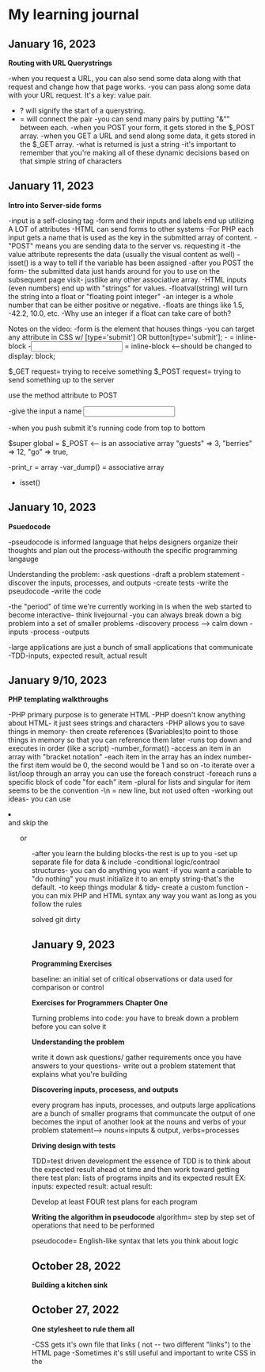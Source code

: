 # My learning journal

## January 16, 2023 

**Routing with URL Querystrings**

-when you request a URL, you can also send some data along with that request and change how that page works. 
-you can pass along some data with your URL request. It's a key: value pair. 
- ? will signify the start of a querystring. 
- = will connect the pair 
-you can send many pairs by putting "&"" between each. 
-when you POST your form, it gets stored in the $_POST array. 
-when you GET a URL and send along some data, it gets stored in the $_GET array. 
-what is returned is just a string
-it's important to remember that you're making all of these dynamic decisions based on that simple string of characters 


## January 11, 2023

**Intro into Server-side forms** 

-input is a self-closing tag 
-form and their inputs and labels end up utilizing A LOT of attributes
-HTML can send forms to other systems
-For PHP each input gets a name that is used as the key in the submitted array of content. 
-"POST" means you are sending data to the server vs. requesting it 
-the value attribute represents the data (usually the visual content as well)
-isset() is a way to tell if the variable has been assigned
-after you POST the form- the submitted data just hands around for you to use on the subsequent page visit- justlike any other associative array. 
-HTML inputs (even numbers) end up with "strings" for values. 
-floatval(string) will turn the string into a float or "floating point integer"
-an integer is a whole number that can be either positive or negative. 
-floats are things like 1.5, -42.2, 10.0, etc. 
-Why use an integer if a float can take care of both? 

Notes on the video: 
-form is the element that houses things 
-you can target any attribute in CSS w/ 
	[type='submit'] OR button[type='submit'];
-<label> = inline-block
-<input> = inline-block <--should be changed to display: block; 

$_GET request= trying to receive something 
$_POST request= trying to send something up to the server

use the method attribute to POST

-give the input a name 
<input type='number' name='berries'>

-when you push submit it's running code from top to bottom 

$super global = $_POST <-- is an associative array 
							"guests" => 3, 
							"berries" => 12, 
							"go" => true, 

-print_r = array 
-var_dump() = associative array 
- isset()							

## January 10, 2023

**Psuedocode** 

-pseudocode is informed language that helps designers organize their thoughts and plan out the process-withouth the specific programming langauge 

Understanding the problem: 
-ask questions 
-draft a problem statement 
-discover the inputs, processes, and outputs 
-create tests
-write the pseudocode
-write the code

-the "period" of time we're currently working in is when the web started to become interactive- think livejournal 
-you can always break down a big problem into a set of smaller problems 
-discovery process --> calm down 
	-inputs
	-process
	-outputs

-large applications are just a bunch of small applications that communicate
-TDD-inputs, expected result, actual result 

## January 9/10, 2023

**PHP templating walkthroughs** 

-PHP primary purpose is to generate HTML 
-PHP doesn't know anything about HTML- it just sees strings and characters 
-PHP allows you to save things in memory- then create references ($variables)to point to those things in memory so that you can reference them later 
-runs top down and executes in order (like a script)
-number_format() 
-access an item in an array with "bracket notation" 
-each item in the array has an index number-the first item would be 0, the second would be 1 and so on 
-to iterate over a list/loop through an array you can use the foreach construct 
-foreach runs a specific block of code "for each" item 
-plural for lists and singular for item seems to be the convention 
-\n = new line, but not used often 
-working out ideas- you can use <li></li> and skip the <ul> or <ol>
-after you learn the bulding blocks-the rest is up to you 
-set up separate file for data & include 
-conditional logic/contraol structures- you can do anything you want 
-if you want a cariable to "do nothing" you must initialize it to an empty string-that's the default. 
-to keep things modular & tidy- create a custom function 
-you can mix PHP and HTML syntax any way you want as long as you follow the rules


solved git dirty 

## January 9, 2023

**Programming Exercises** 

baseline: an initial set of critical observations or data used for comparison or control

**Exercises for Programmers Chapter One** 

Turning problems into code: you have to break down a problem before you can solve it 

**Understanding the problem**

write it down 
ask questions/ gather requirements
once you have answers to your questions- write out a problem statement that explains what you're building 

**Discovering inputs, procesess, and outputs**

every program has inputs, processes, and outputs 
large applications are a bunch of smaller programs that communcate 
the output of one becomes the input of another 
look at the nouns and verbs of your problem statement--> nouns=inputs & output, verbs=processes

**Driving design with tests** 

TDD=test driven development 
the essence of TDD is to think about the expected result ahead ot time and then work toward getting there 
test plan: lists of programs inpits and its expected result 
EX: 
inputs: 
expected result: 
actual result: 

Develop at least FOUR test plans for each program 

**Writing the algorithm in pseudocode** 
algorithm= step by step set of operations that need to be performed 

pseudocode= English-like syntax that lets you think about logic 




## October 28, 2022

**Building a kitchen sink**



## October 27, 2022

**One stylesheet to rule them all**

-CSS gets it's own file that links (<link> not <a> -- two different 
"links") to the HTML page
-Sometimes it's still useful and important to write CSS in the <style> 
element. 
-how to "link" -- <link rel="stylesheet" href="style.css"> 
-rel=relationship
-href=hypertext reference (URL)

## October 26, 2022

**Big Picture Layout Concerns**

-start thinking about the areas of the page as mini websites
-Some better elements to consider: 
   -section -- since the page is usually made up of sections
   -div --generic division of content-- think of it as being used for 
	  grounding things, but purely for visual layout purposes.  
   -inner-column or< div class="inner-column"> --inner-column puts a 
    restraint on content so that it doesn't span the entire page  

## October 25, 2022 

**Code completion, IntelliSense, and Emmet**

-learned that sublime and other text editors can try to complete what 
you're writing and that it can be super helpful once you are proficient 
-for now I turned all of those features off to practice as much as 
possible and to force myself to remember things 

**Milestone CSS Selector videos**

-cmd + / = comment out
cmd+] = indent whole line of code
-ch (characters) as a width unit 
-body= first css rule/biggest scope
-the more specific the rule is-that's the style that will be applied with 
a higher precedence

CSS Rule 
something <--selector {
	something <--property: something <--value; 
	} <--this whole thing is the "style declaration" 

reset/setup 
body

img {
  display: block; 
  width: 100%; 
  height: auto; 
  } <--this is telling the image to fill its space 

* {} <-- universal selector 

-you can't put display block inside of inline elements 
-custom elements are inline by default and need a specific display type 
-inherit=inherits parent's style ex: color: inherit; 
-you can make a list of decendant combinators 
--pause here & will resume on another day-- 



## October 24, 2022

**Uncle Bill's site**

-downloaded the sip app for color 
-learned about background-image: linear-gradient and its properties 
-border-radius: 10px rounds corners 
-the weekend's  goal was to mark up a picture of a website and recreate it
-today we watched a solution of how to recreate the site and were given 
instructions on how it needed to be amended 
-things I learned after watching the solution: 
	-should have used vw for  measurement on h1 so that it wouldn't be 
	too big
	-remember to use CSS clamp 
	 




## October 22, 2022

**Semantic markup and CSS Classes**

-div=generic divider
-id=unique identifier 
-class=a way to put another descriptor onto an element 
-padding is part of the element
-margin is the sapce around/between the element(s)
-when you float-it takes it out of the standard document flow-the way to 
fix this is to use {box-sizing: border-box;}
-ids are not for styling 
-classes are for styling 




## October 21, 2022

**Resets and box-sizing**

-content box vs border box 
-border-box does the math for you- you don't have to try and figure out 
how something is going to fit if the margin is one size or there's 
padding, etc. 
-put box-sizing border-box at the beginng of your css



## October 20, 2022

**Videos About Printing**

- first video was about Ben Franklin and how he really viewed himself as a 
printer- and the enormous effect he had in the newspaper world (also his 
brother's influence that I knew nothing about) 
- the linotype! Wow this stuff was wild! I had no idea how any printing 
was done I guess? So much lead! 
- We've been using some type of printing press for a very very very very 
long time. I have the timeline saved. We've come so far, but we stayed the 
same for a really long time. We used the same techniques for over 100 
years. Just wild. 
- Everything was so thought out and more permanent. Now it feels so easy 
to fix any kind of mistake. 


## October 19, 2022

**Styling text & Resets**

- html elements all have some default styling built in
- css reset allows for the bulk of that styling to be stripped away 
- links are still going to be blue and underlined even with the reset 
- there's something called a meyer-reset for text-editors 
- css selectors
- adjacent sibling combinators- a little weird at first
ex: h2 + p { do this thing } which translates to any p preceded by an h2 
.. gonna take some practice 
- I need to work on a resume but its intimidating- and I need to get some 
goals down on paper so that i can be successful! 



## October 18, 2022

**iFrames & Hash Links**

- iFrame is an html element that allows you to put some other website 
within a website- codepen uses iFrame. 
- substack also uses iFrame to have a subscription link embedded into your 
own webpage 
- web crawlers can't read anything that's in an iFrame
- iFrames are not optimized for search engines 
- hash links allow you to jump to different sections of a page with the 
use of id tags. 
- id tags should be lowercase and kept meaningful and simple 
- ex:  <thing id="thing">
- learned some new block level elements- header, main, section, footer 

## October 17, 2022 

**Pens!** 

- understanding codepen and how it can be a very useful tool for testing 
out ideas and problems and getting instant feedback 
- pen tool in affinity designer. I watched tutorials on this and got 
comfortable with tracing some simple designs to gain understanding of how 
the different pen-tool options work.
- I currently prefer pen-mode over smart-mode. This will take a lot of 
practice to become good with it. 
- Display:inline-block was also introduced today. It has a combination of 
properties that it can use- not just limited to what inline elements can 
do or what block elements can do.

 ## October 15, 2022

**Challenge-1**

- I spent some time setting up a file structure that I thought would work. 
It was very simple. 
- I learned a bit more about how index files work and that they belong in 
every folder/subfolder/sub-subfolder
- My biggest challenge on this was talking myself through backing out of 
nested files. 
- I also got to implement the meta-viewport tag and see how that is so 
handy for phones 
- more FTP and practice/getting comfortable with syncs on the server 
- made my first meaningful commit in tower (it felt less scary since 
having so much practice using git) 

## October 14, 2022

**Style Tag**

- learned how to add the style element into the head of html
- moved all of my styling from my current projects into that format 
- What is an abbr tag? 
- a few new style elements are- line-height which is a non-unit, 
letter-spaced which uses the em unit, and max-width which can use the ch 
unit (ch=characters)

**remember: less but better**

## Oct 13, 2022

**affinity designer**

- learned how to create gradients
- had my first go at getting into a really creative headspace but 
revisiting my visual-inspiration folder and organizing that
- installed and set up divvy-this is definitely going to be helpful. 



## October 11 & 12, 2022 

**metadata** 

- data about data 
- use the inspect tool to look at other code
- I was surprised at some of the websites I frequent and their lack of 
metadata
- running a lighthouse test- helps you learn what websites are doing other 
than just looking at the code 
- metadata is important in giving descriptions about your site, providing 
an image to along with that description, allows you to be more 
searchable/discoverable. 

## October 10, 2022 

- I got more into understanding FTP and how transmit works 
- Learned about the importance of a relative file path and what that is. 
- an example: projects/four-page-site/contact.html, but I am wondering if 
it could just be as simple as: contact.html since the path of 
proects/four-page-site/contact.html repeats if I don't shorten it to just 
contact.html. 
- contact.html works locally, but i'm struggling to figure out why that 
doesn't work within the server 


## October 8 & 9, 2022

**FTP** 

- File Transfer Protocol
- I decided to give transmit a try. The look of it makes a lot of sense 
and it was pretty easy to figure out. 
- Problems arose when I was trying to change my links in my html from 
local to peprojects.dev. I cleared the browser cache in chrome many times 
and could not get my updates to appear. I took all of my files out of 
transmit and re-added them. That didn't work. I took then out again and 
used the sync feature. That also didn't work. Thankfully Emily was there 
helping me test it all this morning. She said it all works on her end and 
suggested using a different browser. Boom! Everything working just fine 
with safari. Not sure what's up with chrome. 
- Got to play in html a little but, but not as much as I wanted. Ready to 
start styling! 

## October 7, 2022

**Block vs. Inline**

- [x] This is a test to see if I fixed the file path
- block stacks vertically _think layers of a cake_
- inline go in a line _follow a horizontal path and break to the next 
line_
- h1 and h2 are large and bold and are the most important thing on the 
page _remember that these elements are for describing not just visually_
- a links are display: inline by default
- you hit and error _read it and assume it means something_
- break lots of stuff
- some elements are structural and some are content
- display: block is responsive





## October 6, 2022 

**Web Portal**

- I did not budget my time well today, but I got it all done. It's amazing how the desire to keep going is 
there when you know you're in the process of changing your life. 
- I thought about how simple the web used to be. You had to **know** what you were looking for. It was so 
much harder to stumble upon anything. 
- The business card site exercise was really tough. I had a hard time finding examples. Once I put in 
business card style sites I had a little luck. Only sites that sell business cards kept popping up. The 
card sites I did find pretty much all left something to be desired. Just something to think about as I 
make my own one day soon. 
- Making my own personal web portal was really fun and satisfying. I know I'll add to it. I've already 
thought of like five things I want to add. 
- I set a goal of making a daily check-list in the mornings. Tomorrow will be day one. 


## October 5, 2022 

**Networking**

- Learn to start writing about myself and what I can do 
- Demonstrate a clear goal and a passion for sharing it 
- Create a cohesive brand and vision 
- Make yourself known and be well-liked 
- Write some interesting articles and create some interesting projects 
- Create a substack and mailing list 
- Start behaving like a real designer RIGHT NOW! 

Today is all about adjusting my mindset. I am going to be a designer/programmer of 
some sort so I need to putting it out into the world in a professional and serious 
way. I have confidence in the things that I have learned so far and will continue to 
build that with lots of practice. 

## October 4, 2022 

**Notes**

- Markdown language is clean and enjoyable to write. 
- Git has given me a lot of trouble. It's working now! I learned that in 
order to rename a branch you must commit a file first. 
- Take breaks. Walk away. It actually saves you time. 
- All of this file path stuff fully connected when I started to use the 
anchor element in HTML. 
- I was able to build a webpage today and fully understand it. I ran into 
a few problems-mostly forgetting closing tags-but that will come with 
practice. 
- I also understand all of the stuff at the top of an html text file. In 
the past I've been told to just hit tab or something and everything will 
appear and I don't need to worry about it. Having the knowledge of what 
everything on the page means in empowering. 

_don't forget about [MDN](https://developer.mozilla.org/en-US/docs/Web/HTML/Element)._

